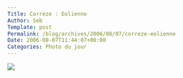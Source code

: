 ```yaml
--- 
Title: Corrèze : Eolienne
Author: Seb
Template: post
Permalink: /blog/archives/2006/08/07/correze-eolienne
Date: 2006-08-07T11:44:07+00:00
Categories: Photo du jour
--- 
```


<p><a title="Eolienne" href="http://flickr.com/photos/11523765@N00/208957392"><img src="http://static.flickr.com/67/208957392_03c28768f9_d.jpg" /></a></p>
